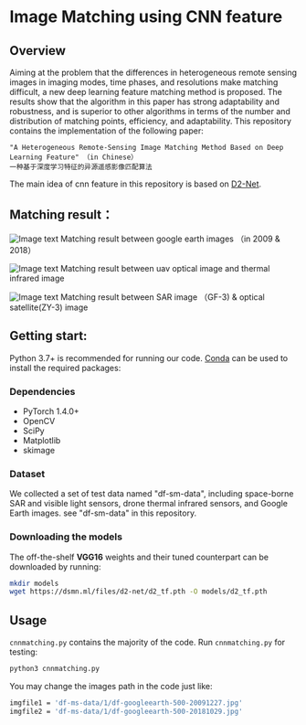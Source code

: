 # Image Matching using CNN feature

## Overview

Aiming at the problem that the differences in heterogeneous remote sensing images in imaging modes, time phases, and resolutions make matching difficult, a new deep learning feature matching method is proposed. The results show that the algorithm in this paper has strong adaptability and robustness, and is superior to other algorithms in terms of the number and distribution of matching points, efficiency, and adaptability.
This repository contains the implementation of the following paper:

```text
"A Heterogeneous Remote-Sensing Image Matching Method Based on Deep Learning Feature" （in Chinese）
一种基于深度学习特征的异源遥感影像匹配算法
```
The main idea of cnn feature in this repository is based on [D2-Net](https://dsmn.ml/publications/d2-net.html).

## Matching result：
![Image text](https://raw.githubusercontent.com/lan-cz/cnn-matching/master/result/1.jpeg)
Matching result between google earth images （in 2009 & 2018）

![Image text](https://raw.githubusercontent.com/lan-cz/cnn-matching/master/result/2.jpeg)
Matching result between uav optical  image and thermal infrared image

![Image text](https://raw.githubusercontent.com/lan-cz/cnn-matching/master/result/3.jpeg)
Matching result between SAR image （GF-3) & optical satellite(ZY-3)  image

## Getting start:
Python 3.7+ is recommended for running our code. [Conda](https://docs.conda.io/en/latest/) can be used to install the required packages:
### Dependencies

- PyTorch 1.4.0+
- OpenCV
- SciPy
- Matplotlib
- skimage

### Dataset
We collected a set of test data named "df-sm-data", including space-borne SAR and visible light sensors, drone thermal infrared sensors, and Google Earth images. see "df-sm-data" in this repository.

### Downloading the models

The off-the-shelf **VGG16** weights and their tuned counterpart can be downloaded by running:

```bash
mkdir models
wget https://dsmn.ml/files/d2-net/d2_tf.pth -O models/d2_tf.pth
```

## Usage
`cnnmatching.py` contains the majority of the code. Run `cnnmatching.py` for testing:
```bash
python3 cnnmatching.py
```
You may change the images path in the code just like:
```bash
imgfile1 = 'df-ms-data/1/df-googleearth-500-20091227.jpg'
imgfile2 = 'df-ms-data/1/df-googleearth-500-20181029.jpg'
```

 

